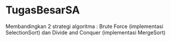 # TugasBesarSA
Membandingkan 2 strategi algoritma : Brute Force (implementasi SelectionSort) dan Divide and Conquer (implementasi MergeSort)
